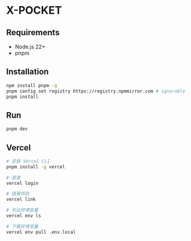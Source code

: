 # X-POCKET

## Requirements

- Node.js 22+
- pnpm

## Installation

```bash
npm install pnpm -g
pnpm config set registry https://registry.npmmirror.com # ignorable
pnpm install
```

## Run

```bash
pnpm dev
```

## Vercel

```bash
# 安装 Vercel CLI
pnpm install -g vercel

# 登录
vercel login

# 链接项目
vercel link

# 列出环境变量
vercel env ls

# 下载环境变量
vercel env pull .env.local

```